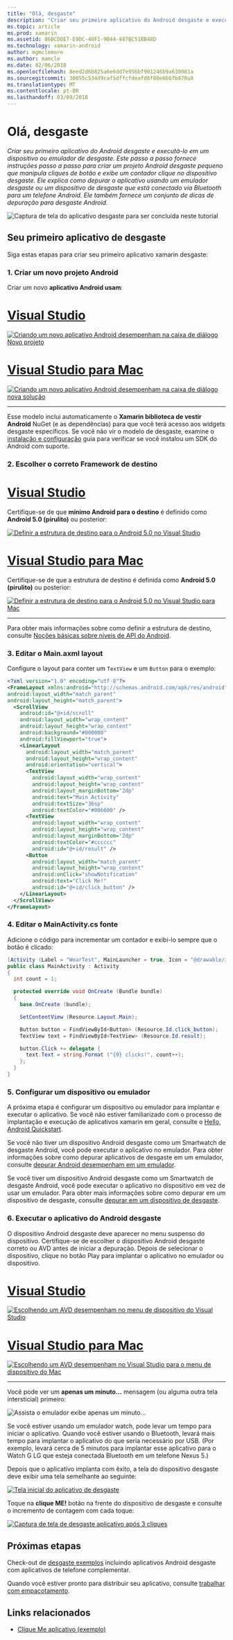 ```yaml
---
title: "Olá, desgaste"
description: "Criar seu primeiro aplicativo do Android desgaste e executá-lo em um dispositivo ou emulador de desgaste. Este passo a passo fornece instruções passo a passo para criar um projeto Android desgaste pequeno que manipula cliques de botão e exibe um contador clique no dispositivo desgaste. Ele explica como depurar o aplicativo usando um emulador desgaste ou um dispositivo de desgaste que está conectado via Bluetooth para um telefone Android. Ele também fornece um conjunto de dicas de depuração para desgaste Android."
ms.topic: article
ms.prod: xamarin
ms.assetid: 86BCD0E7-E9DC-40F1-9B44-887BC51BB48D
ms.technology: xamarin-android
author: mgmclemore
ms.author: mamcle
ms.date: 02/06/2018
ms.openlocfilehash: 8eed2d6b825a6e6dd7e956bf901246b9a630081a
ms.sourcegitcommit: 30055c534d9caf5dffcfdeafd6f08e666fb870a8
ms.translationtype: MT
ms.contentlocale: pt-BR
ms.lasthandoff: 03/09/2018
---
```

# <a name="hello-wear"></a>Olá, desgaste

_Criar seu primeiro aplicativo do Android desgaste e executá-lo em um dispositivo ou emulador de desgaste. Este passo a passo fornece instruções passo a passo para criar um projeto Android desgaste pequeno que manipula cliques de botão e exibe um contador clique no dispositivo desgaste. Ele explica como depurar o aplicativo usando um emulador desgaste ou um dispositivo de desgaste que está conectado via Bluetooth para um telefone Android. Ele também fornece um conjunto de dicas de depuração para desgaste Android._

![Captura de tela do aplicativo desgaste para ser concluída neste tutorial](hello-wear-images/example.png)

## <a name="your-first-wear-app"></a>Seu primeiro aplicativo de desgaste

Siga estas etapas para criar seu primeiro aplicativo xamarin desgaste:

### <a name="1-create-a-new-android-project"></a>1. Criar um novo projeto Android

Criar um novo **aplicativo Android usam**:

# <a name="visual-studiotabvswin"></a>[Visual Studio](#tab/vswin)

[![Criando um novo aplicativo Android desempenham na caixa de diálogo Novo projeto](hello-wear-images/vs/new-solution-sml.png)](hello-wear-images/vs/new-solution.png#lightbox)

# <a name="visual-studio-for-mactabvsmac"></a>[Visual Studio para Mac](#tab/vsmac)

[![Criando um novo aplicativo Android desempenham na caixa de diálogo nova solução](hello-wear-images/xs/new-solution-sml.png)](hello-wear-images/xs/new-solution.png#lightbox)

-----


Esse modelo inclui automaticamente o **Xamarin biblioteca de vestir Android** NuGet (e as dependências) para que você terá acesso aos widgets desgaste específicos. Se você não vir o modelo de desgaste, examine o [instalação e configuração](~/android/wear/get-started/installation.md) guia para verificar se você instalou um SDK do Android com suporte. 

### <a name="2-choose-the-correct-target-framework"></a>2. Escolher o correto **Framework de destino**

# <a name="visual-studiotabvswin"></a>[Visual Studio](#tab/vswin)

Certifique-se de que **mínimo Android para o destino** é definido como **Android 5.0 (pirulito)** ou posterior: 

[![Definir a estrutura de destino para o Android 5.0 no Visual Studio](hello-wear-images/vs/target-framework-sml.png)](hello-wear-images/vs/target-framework.png#lightbox)

# <a name="visual-studio-for-mactabvsmac"></a>[Visual Studio para Mac](#tab/vsmac)

Certifique-se de que a estrutura de destino é definida como **Android 5.0 (pirulito)** ou posterior:

[![Definir a estrutura de destino para o Android 5.0 no Visual Studio para Mac](hello-wear-images/xs/target-framework-sml.png)](hello-wear-images/xs/target-framework.png#lightbox)

-----

Para obter mais informações sobre como definir a estrutura de destino, consulte [Noções básicas sobre níveis de API do Android](~/android/app-fundamentals/android-api-levels.md).


### <a name="3-edit-the-mainaxml-layout"></a>3. Editar o **Main.axml** layout

Configure o layout para conter um `TextView` e um `Button` para o exemplo: 

```xml
<?xml version="1.0" encoding="utf-8"?>
<FrameLayout xmlns:android="http://schemas.android.com/apk/res/android"
android:layout_width="match_parent"
android:layout_height="match_parent">
  <ScrollView
    android:id="@+id/scroll"
    android:layout_width="wrap_content"
    android:layout_height="wrap_content"
    android:background="#000000"
    android:fillViewport="true">
    <LinearLayout
      android:layout_width="match_parent"
      android:layout_height="wrap_content"
      android:orientation="vertical">
      <TextView
        android:layout_width="wrap_content"
        android:layout_height="wrap_content"
        android:layout_marginBottom="2dp"
        android:text="Main Activity"
        android:textSize="36sp"
        android:textColor="#006600" />
      <TextView
        android:layout_width="wrap_content"
        android:layout_height="wrap_content"
        android:layout_marginBottom="2dp"
        android:textColor="#cccccc"
        android:id="@+id/result" />
      <Button
        android:layout_width="match_parent"
        android:layout_height="wrap_content"
        android:onClick="showNotification"
        android:text="Click Me!"
        android:id="@+id/click_button" />
    </LinearLayout>
  </ScrollView>
</FrameLayout>
```

### <a name="4-edit-the-mainactivitycs-source"></a>4. Editar o **MainActivity.cs** fonte

Adicione o código para incrementar um contador e exibi-lo sempre que o botão é clicado: 

```csharp
[Activity (Label = "WearTest", MainLauncher = true, Icon = "@drawable/icon")]
public class MainActivity : Activity
{
  int count = 1;

  protected override void OnCreate (Bundle bundle)
  {
    base.OnCreate (bundle);

    SetContentView (Resource.Layout.Main);

    Button button = FindViewById<Button> (Resource.Id.click_button);
    TextView text = FindViewById<TextView> (Resource.Id.result);

    button.Click += delegate {
      text.Text = string.Format ("{0} clicks!", count++);
    };
  }
}
```

### <a name="5-setup-an-emulator-or-device"></a>5. Configurar um dispositivo ou emulador

A próxima etapa é configurar um dispositivo ou emulador para implantar e executar o aplicativo. Se você não estiver familiarizado com o processo de implantação e execução de aplicativos xamarin em geral, consulte o [Hello, Android Quickstart](~/android/get-started/hello-android/hello-android-quickstart.md).

Se você não tiver um dispositivo Android desgaste como um Smartwatch de desgaste Android, você pode executar o aplicativo no emulador. Para obter informações sobre como depurar aplicativos de desgaste em um emulador, consulte [depurar Android desempenham em um emulador](~/android/wear/deploy-test/debug-on-emulator.md).

Se você tiver um dispositivo Android desgaste como um Smartwatch de desgaste Android, você pode executar o aplicativo no dispositivo em vez de usar um emulador. Para obter mais informações sobre como depurar em um dispositivo de desgaste, consulte [depurar em um dispositivo de desgaste](~/android/wear/deploy-test/debug-on-device.md).


### <a name="6-run-the-android-wear-app"></a>6. Executar o aplicativo do Android desgaste

O dispositivo Android desgaste deve aparecer no menu suspenso do dispositivo. Certifique-se de escolher o dispositivo Android desgaste correto ou AVD antes de iniciar a depuração. Depois de selecionar o dispositivo, clique no botão Play para implantar o aplicativo no emulador ou dispositivo.

# <a name="visual-studiotabvswin"></a>[Visual Studio](#tab/vswin)

[![Escolhendo um AVD desempenham no menu de dispositivo do Visual Studio](hello-wear-images/vs/choose-wear-sim.png)](hello-wear-images/vs/choose-wear-sim.png#lightbox)

# <a name="visual-studio-for-mactabvsmac"></a>[Visual Studio para Mac](#tab/vsmac)

[![Escolhendo um AVD desempenham no Visual Studio para o menu de dispositivo do Mac](hello-wear-images/xs/choose-wear-sim.png)](hello-wear-images/xs/choose-wear-sim.png#lightbox)

-----

Você pode ver um **apenas um minuto...**  mensagem (ou alguma outra tela intersticial) primeiro: 

![Assista o emulador exibe apenas um minuto...](hello-wear-images/please-wait.png)

Se você estiver usando um emulador watch, pode levar um tempo para iniciar o aplicativo. Quando você estiver usando o Bluetooth, levará mais tempo para implantar o aplicativo do que seria necessário por USB. (Por exemplo, levará cerca de 5 minutos para implantar esse aplicativo para o Watch G LG que esteja conectada Bluetooth em um telefone Nexus 5.)

Depois que o aplicativo implanta com êxito, a tela do dispositivo desgaste deve exibir uma tela semelhante ao seguinte:

[![Tela inicial do aplicativo de desgaste](hello-wear-images/mainactivity-screen.png)](hello-wear-images/mainactivity-screen.png#lightbox)

Toque na **clique ME!** botão na frente do dispositivo de desgaste e consulte o incremento de contagem com cada toque:

[![Captura de tela de desgaste aplicativo após 3 cliques](hello-wear-images/mainactivity-counts.png)](hello-wear-images/mainactivity-counts.png#lightbox)


## <a name="next-steps"></a>Próximas etapas

Check-out de [desgaste exemplos](https://developer.xamarin.com/samples/android/Android%20Wear/) incluindo aplicativos Android desgaste com aplicativos de telefone complementar.

Quando você estiver pronto para distribuir seu aplicativo, consulte [trabalhar com empacotamento](~/android/wear/deploy-test/packaging.md).


## <a name="related-links"></a>Links relacionados

- [Clique Me aplicativo (exemplo)](https://developer.xamarin.com/samples/monodroid/wear/WearTest/)
